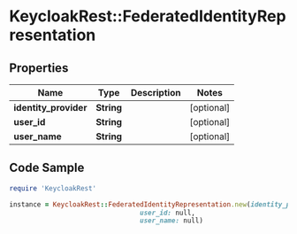 # KeycloakRest::FederatedIdentityRepresentation

## Properties

Name | Type | Description | Notes
------------ | ------------- | ------------- | -------------
**identity_provider** | **String** |  | [optional] 
**user_id** | **String** |  | [optional] 
**user_name** | **String** |  | [optional] 

## Code Sample

```ruby
require 'KeycloakRest'

instance = KeycloakRest::FederatedIdentityRepresentation.new(identity_provider: null,
                                 user_id: null,
                                 user_name: null)
```


